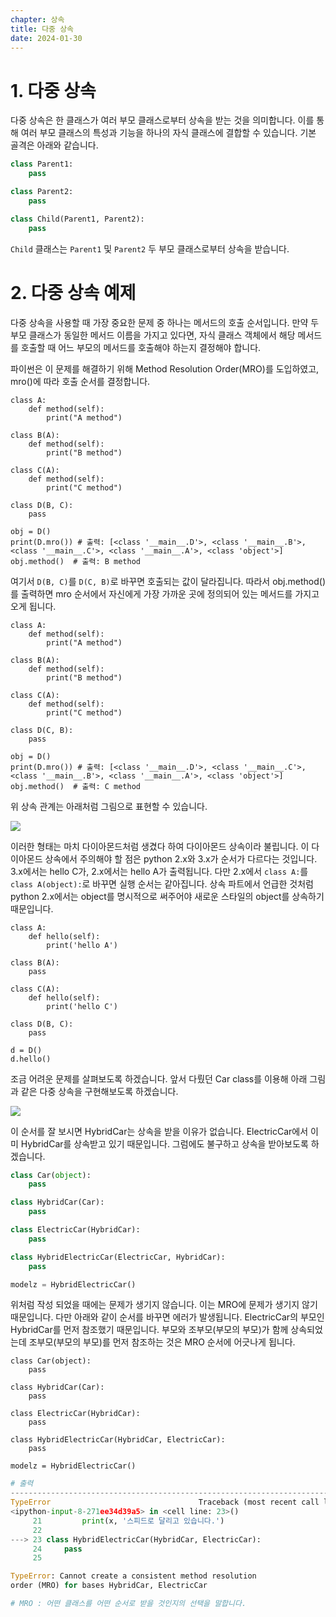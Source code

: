 ```yaml
---
chapter: 상속
title: 다중 상속
date: 2024-01-30
---
```


# 1. 다중 상속

다중 상속은 한 클래스가 여러 부모 클래스로부터 상속을 받는 것을 의미합니다. 이를 통해 여러 부모 클래스의 특성과 기능을 하나의 자식 클래스에 결합할 수 있습니다. 기본 골격은 아래와 같습니다.

```python
class Parent1:
    pass

class Parent2:
    pass

class Child(Parent1, Parent2):
    pass
```

`Child` 클래스는 `Parent1` 및 `Parent2` 두 부모 클래스로부터 상속을 받습니다.

# 2. 다중 상속 예제

다중 상속을 사용할 때 가장 중요한 문제 중 하나는 메서드의 호출 순서입니다. 만약 두 부모 클래스가 동일한 메서드 이름을 가지고 있다면, 자식 클래스 객체에서 해당 메서드를 호출할 때 어느 부모의 메서드를 호출해야 하는지 결정해야 합니다.

파이썬은 이 문제를 해결하기 위해 Method Resolution Order(MRO)를 도입하였고, mro()에 따라 호출 순서를 결정합니다.

```python-exec
class A:
    def method(self):
        print("A method")

class B(A):
    def method(self):
        print("B method")

class C(A):
    def method(self):
        print("C method")

class D(B, C):
    pass

obj = D()
print(D.mro()) # 출력: [<class '__main__.D'>, <class '__main__.B'>, <class '__main__.C'>, <class '__main__.A'>, <class 'object'>]
obj.method()  # 출력: B method
```

여기서 `D(B, C)`를 `D(C, B)`로 바꾸면 호출되는 값이 달라집니다. 따라서 obj.method()를 출력하면 mro 순서에서 자신에게 가장 가까운 곳에 정의되어 있는 메서드를 가지고 오게 됩니다.

```python-exec
class A:
    def method(self):
        print("A method")

class B(A):
    def method(self):
        print("B method")

class C(A):
    def method(self):
        print("C method")

class D(C, B):
    pass

obj = D()
print(D.mro()) # 출력: [<class '__main__.D'>, <class '__main__.C'>, <class '__main__.B'>, <class '__main__.A'>, <class 'object'>]
obj.method()  # 출력: C method
```

위 상속 관계는 아래처럼 그림으로 표현할 수 있습니다.

![](/images/python/chapter09/6-1.png)

이러한 형태는 마치 다이아몬드처럼 생겼다 하여 다이아몬드 상속이라 불립니다. 이 다이아몬드 상속에서 주의해야 할 점은 python 2.x와 3.x가 순서가 다르다는 것입니다. 3.x에서는 hello C가, 2.x에서는 hello A가 출력됩니다. 다만 2.x에서 `class A:`를 `class A(object):`로 바꾸면 실행 순서는 같아집니다. 상속 파트에서 언급한 것처럼 python 2.x에서는 object를 명시적으로 써주어야 새로운 스타일의 object를 상속하기 때문입니다.

```python-exec
class A:
    def hello(self):
        print('hello A')

class B(A):
    pass

class C(A):
    def hello(self):
        print('hello C')

class D(B, C):
    pass

d = D()
d.hello()
```

조금 어려운 문제를 살펴보도록 하겠습니다. 앞서 다뤘던 Car class를 이용해 아래 그림과 같은 다중 상속을 구현해보도록 하겠습니다.

![](/images/python/chapter09/6-2.png)

이 순서를 잘 보시면 HybridCar는 상속을 받을 이유가 없습니다. ElectricCar에서 이미 HybridCar를 상속받고 있기 때문입니다. 그럼에도 불구하고 상속을 받아보도록 하겠습니다.

```python
class Car(object):
    pass

class HybridCar(Car):
    pass

class ElectricCar(HybridCar):
    pass

class HybridElectricCar(ElectricCar, HybridCar):
    pass

modelz = HybridElectricCar()
```

위처럼 작성 되었을 때에는 문제가 생기지 않습니다. 이는 MRO에 문제가 생기지 않기 때문입니다. 다만 아래와 같이 순서를 바꾸면 에러가 발생됩니다. ElectricCar의 부모인 HybridCar를 먼저 참조했기 때문입니다. 부모와 조부모(부모의 부모)가 함께 상속되었는데 조부모(부모의 부모)를 먼저 참조하는 것은 MRO 순서에 어긋나게 됩니다.

```python-exec
class Car(object):
    pass

class HybridCar(Car):
    pass

class ElectricCar(HybridCar):
    pass

class HybridElectricCar(HybridCar, ElectricCar):
    pass

modelz = HybridElectricCar()
```

```python
# 출력
---------------------------------------------------------------------------
TypeError                                 Traceback (most recent call last)
<ipython-input-8-271ee34d39a5> in <cell line: 23>()
     21         print(x, '스피드로 달리고 있습니다.')
     22
---> 23 class HybridElectricCar(HybridCar, ElectricCar):
     24     pass
     25

TypeError: Cannot create a consistent method resolution
order (MRO) for bases HybridCar, ElectricCar

# MRO : 어떤 클래스를 어떤 순서로 받을 것인지의 선택을 말합니다.
```
